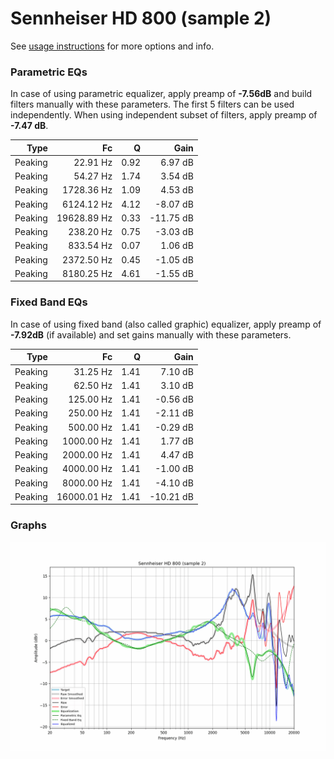 # Sennheiser HD 800 (sample 2)
See [usage instructions](https://github.com/jaakkopasanen/AutoEq#usage) for more options and info.

### Parametric EQs
In case of using parametric equalizer, apply preamp of **-7.56dB** and build filters manually
with these parameters. The first 5 filters can be used independently.
When using independent subset of filters, apply preamp of **-7.47 dB**.

| Type    | Fc          |    Q | Gain      |
|--------:|------------:|-----:|----------:|
| Peaking | 22.91 Hz    | 0.92 | 6.97 dB   |
| Peaking | 54.27 Hz    | 1.74 | 3.54 dB   |
| Peaking | 1728.36 Hz  | 1.09 | 4.53 dB   |
| Peaking | 6124.12 Hz  | 4.12 | -8.07 dB  |
| Peaking | 19628.89 Hz | 0.33 | -11.75 dB |
| Peaking | 238.20 Hz   | 0.75 | -3.03 dB  |
| Peaking | 833.54 Hz   | 0.07 | 1.06 dB   |
| Peaking | 2372.50 Hz  | 0.45 | -1.05 dB  |
| Peaking | 8180.25 Hz  | 4.61 | -1.55 dB  |

### Fixed Band EQs
In case of using fixed band (also called graphic) equalizer, apply preamp of **-7.92dB**
(if available) and set gains manually with these parameters.

| Type    | Fc          |    Q | Gain      |
|--------:|------------:|-----:|----------:|
| Peaking | 31.25 Hz    | 1.41 | 7.10 dB   |
| Peaking | 62.50 Hz    | 1.41 | 3.10 dB   |
| Peaking | 125.00 Hz   | 1.41 | -0.56 dB  |
| Peaking | 250.00 Hz   | 1.41 | -2.11 dB  |
| Peaking | 500.00 Hz   | 1.41 | -0.29 dB  |
| Peaking | 1000.00 Hz  | 1.41 | 1.77 dB   |
| Peaking | 2000.00 Hz  | 1.41 | 4.47 dB   |
| Peaking | 4000.00 Hz  | 1.41 | -1.00 dB  |
| Peaking | 8000.00 Hz  | 1.41 | -4.10 dB  |
| Peaking | 16000.01 Hz | 1.41 | -10.21 dB |

### Graphs
![](./Sennheiser%20HD%20800%20(sample%202).png)
